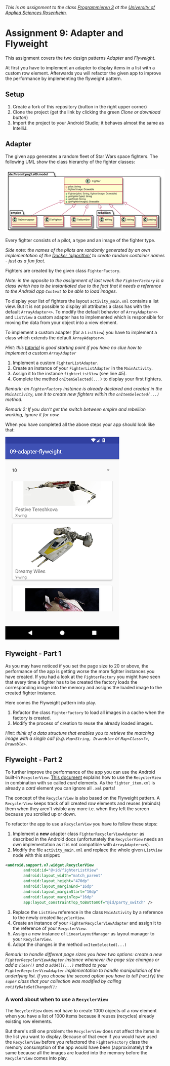_This is an assignment to the class [Programmieren 3](https://hsro-inf-prg3.github.io) at the [University of Applied Sciences Rosenheim](http://www.fh-rosenheim.de)._

# Assignment 9: Adapter and Flyweight

This assignment covers the two design patterns _Adapter_ and _Flyweight_.

At first you have to implement an adapter to display items in a list with a custom row element.
Afterwards you will refactor the given app to improve the performance by implementing the flyweight pattern.

## Setup

1. Create a fork of this repository (button in the right upper corner)
2. Clone the project (get the link by clicking the green _Clone or download button_)
3. Import the project to your Android Studio; it behaves almost the same as IntelliJ.

## Adapter

The given app generates a random fleet of Star Wars space fighters.
The following UML show the class hierarchy of the fighter classes:

![Fighter spec](./assets/images/FighterSpec.svg)

Every fighter consists of a pilot, a type and an image of the fighter type.

_Side note: the names of the pilots are randomly generated by an own implementation of the [Docker 'algorithm'](https://github.com/moby/moby/blob/master/pkg/namesgenerator/names-generator.go) to create random container names - just as a fun fact._

Fighters are created by the given class `FighterFactory`.

_Note: in the opposite to the assignment of last week the `FighterFactory` is a class which has to be instantiated due to the fact that it needs a reference to the Android app `Context` to be able to load images._

To display your list of fighters the layout `activity_main.xml` contains a list view.
But it is not possible to display all attributes a class has with the default `ArrayAdapter<>`.
To modify the default behavior of `ArrayAdapter<>` and `ListView` a custom adapter has to implemented which is responsible for moving the data from your object into a view element.

To implement a custom adapter (for a `ListView`) you have to implement a class which extends the default `ArrayAdapter<>`.

_Hint: this [tutorial](https://github.com/codepath/android_guides/wiki/Using-an-ArrayAdapter-with-ListView#using-a-custom-arrayadapter) is good starting point if you have no clue how to implement a custom `ArrayAdapter`_

1. Implement a custom `FighterListAdapter`.
2. Create an instance of your `FighterListAdapter` in the `MainActivity`.
3. Assign it to the instance `fighterListView` (see line 45).
4. Complete the method `onItemSelected(...)` to display your first fighters.

_Remark: an `FighterFactory` instance is already declared and created in the `MainActivity`, use it to create new fighters within the `onItemSelected(...)` method._

_Remark 2: If you don't get the switch between empire and rebellion working, ignore it for now._

When you have completed all the above steps your app should look like that:

![App demo](./assets/images/app_demo.png)

## Flyweight - Part 1

As you may have noticed if you set the page size to 20 or above, the performance of the app is getting worse the more fighter instances you have created.
If you had a look at the `FighterFactory` you might have seen that every time a fighter has to be created the factory loads the corresponding image into the memory and assigns the loaded image to the created fighter instance.

Here comes the Flyweight pattern into play.

1. Refactor the class `FighterFactory` to load all images in a cache when the factory is created.
2. Modify the process of creation to reuse the already loaded images.

_Hint: think of a data structure that enables you to retrieve the matching image with a single call (e.g. `Map<String, Drawable>` or `Map<Class<?>, Drawable>`._

## Flyweight - Part 2

To further improve the performance of the app you can use the Android built-in `RecyclerView`. [This document](https://developer.android.com/training/material/lists-cards.html) explains how to use the `RecyclerView` in combination with so called _card_ elements.
As the `fighter_item.xml` is already a _card_ element you can ignore all `.xml` parts!

The concept of the `RecyclerView` is also based on the Flyweight pattern.
A `RecyclerView` keeps track of all created _row_ elements and reuses (rebinds) them when they aren't visible any more i.e. when they left the screen because you scrolled up or down.

To refactor the app to use a `RecyclerView` you have to follow these steps:

1. Implement a **new** adapter class `FighterRecyclerViewAdapter` as described in the Android docs (unfortunately the `RecyclerView` needs an own implementation as it is not compatible with `ArrayAdapter<>`s).
2. Modify the file `activity_main.xml` and replace the whole given `ListView` node with this snippet:

```xml
<android.support.v7.widget.RecyclerView
        android:id="@+id/fighterListView"
        android:layout_width="match_parent"
        android:layout_height="470dp"
        android:layout_marginEnd="16dp"
        android:layout_marginStart="16dp"
        android:layout_marginTop="16dp"
        app:layout_constraintTop_toBottomOf="@id/party_switch" />
```
3. Replace the `ListView` reference in the class `MainActivity` by a reference to the newly created `RecyclerView`.
4. Create an instance of your `FighterRecyclerViewAdapter` and assign it to the reference of your `RecyclerView`.
5. Assign a new instance of `LinearLayoutManager` as layout manager to your `RecyclerView`.
6. Adopt the changes in the method `onItemSelected(...)`

_Remark: to handle different page sizes you have two options: create a new `FighterRecyclerViewAdapter` instance whenever the page size changes or add a `clear()` and a `addAll(...)` method to your `FighterRecyclerViewAdapter` implementation to handle manipulation of the underlying list. If you choose the second option you have to tell (`notify`) the `super` class that your collection was modified by calling `notifyDataSetChanged();`_

### A word about when to use a `RecyclerView`

The `RecyclerView` does not have to create 1000 objects of a row element when you have a list of 1000 items because it reuses (recycles) already existing row elements.

But there's still one problem: the `RecyclerView` does not affect the items in the list you want to display. Because of that even if you would have used the `RecyclerView` before you refactored the `FighterFactory` class the memory consumption of the app would have been (approximately) the same because all the images are loaded into the memory before the `RecyclerView` comes into play.